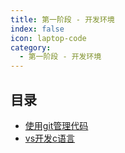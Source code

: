 ```yaml
---
title: 第一阶段 - 开发环境
index: false
icon: laptop-code
category:
  - 第一阶段 - 开发环境
---
```


## 目录

- [使用git管理代码](git.md)
- [vs开发c语言](hellovs.md)
